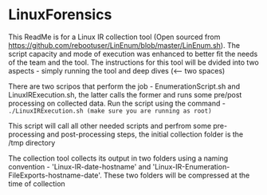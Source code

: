 # LinuxForensics

This ReadMe is for a Linux IR collection tool (Open sourced from https://github.com/rebootuser/LinEnum/blob/master/LinEnum.sh). The script capacity and mode of execution was  enhanced to better fit the needs of the team and the tool. The instructions for this tool will be dvided into two aspects - simply running the tool and deep dives (<-- two spaces)


There are two scripos that perform the job - EnumerationScript.sh and LinuxIRExecution.sh, the latter calls the former and runs some pre/post processing on collected data. Run     the script using the command - <br/>
                    ```./LinuxIRExecution.sh (make sure you are running as root)```<br/>
      
   This script will call all other needed scripts and perfrom some pre-processing and post-processing steps, the initial collection folder is the /tmp directory
  
   The collection tool collects its output in two folders using a naming convention - 'Linux-IR-date-hostname' and 'Linux-IR-Enumeration-FileExports-hostname-date'. These two        folders will be compressed at the time of collection
 
